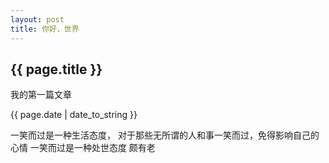 ```yaml
---
layout: post
title: 你好，世界
---
```

<h2>{{ page.title }}</h2>
<p>我的第一篇文章</p>
<p>{{ page.date | date_to_string }}</p>
一笑而过是一种生活态度，
对于那些无所谓的人和事一笑而过，免得影响自己的心情
一笑而过是一种处世态度
颇有老
